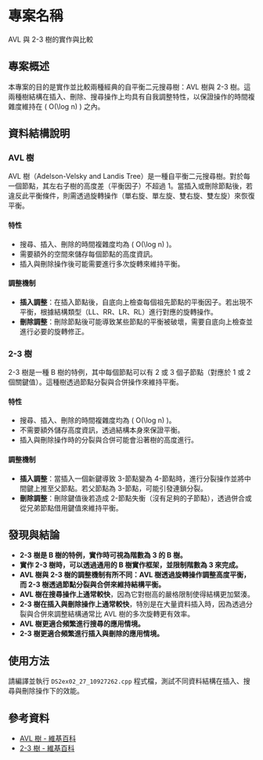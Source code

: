 # 專案名稱

AVL 與 2-3 樹的實作與比較

## 專案概述

本專案的目的是實作並比較兩種經典的自平衡二元搜尋樹：AVL 樹與 2-3 樹。這兩種樹結構在插入、刪除、搜尋操作上均具有自我調整特性，以保證操作的時間複雜度維持在 \( O(\\log n) \) 之內。

## 資料結構說明

### AVL 樹

AVL 樹（Adelson-Velsky and Landis Tree）是一種自平衡二元搜尋樹。對於每一個節點，其左右子樹的高度差（平衡因子）不超過 1。當插入或刪除節點後，若違反此平衡條件，則需透過旋轉操作（單右旋、單左旋、雙右旋、雙左旋）來恢復平衡。

#### 特性
- 搜尋、插入、刪除的時間複雜度均為 \( O(\\log n) \)。
- 需要額外的空間來儲存每個節點的高度資訊。
- 插入與刪除操作後可能需要進行多次旋轉來維持平衡。

#### 調整機制
- **插入調整**：在插入節點後，自底向上檢查每個祖先節點的平衡因子。若出現不平衡，根據結構類型（LL、RR、LR、RL）進行對應的旋轉操作。
- **刪除調整**：刪除節點後可能導致某些節點的平衡被破壞，需要自底向上檢查並進行必要的旋轉修正。

### 2-3 樹

2-3 樹是一種 B 樹的特例，其中每個節點可以有 2 或 3 個子節點（對應於 1 或 2 個關鍵值）。這種樹透過節點分裂與合併操作來維持平衡。

#### 特性
- 搜尋、插入、刪除的時間複雜度均為 \( O(\\log n) \)。
- 不需要額外儲存高度資訊，透過結構本身來保證平衡。
- 插入與刪除操作時的分裂與合併可能會沿著樹的高度進行。

#### 調整機制
- **插入調整**：當插入一個新鍵導致 3-節點變為 4-節點時，進行分裂操作並將中間鍵上推至父節點。若父節點為 3-節點，可能引發連鎖分裂。
- **刪除調整**：刪除鍵值後若造成 2-節點失衡（沒有足夠的子節點），透過併合或從兄弟節點借用鍵值來維持平衡。

## 發現與結論

- **2-3 樹是 B 樹的特例，實作時可視為階數為 3 的 B 樹。**
- **實作 2-3 樹時，可以透過通用的 B 樹實作框架，並限制階數為 3 來完成。**
- **AVL 樹與 2-3 樹的調整機制有所不同：AVL 樹透過旋轉操作調整高度平衡，而 2-3 樹透過節點分裂與合併來維持結構平衡。**
- **AVL 樹在搜尋操作上通常較快**，因為它對樹高的嚴格限制使得結構更加緊湊。
- **2-3 樹在插入與刪除操作上通常較快**，特別是在大量資料插入時，因為透過分裂與合併來調整結構通常比 AVL 樹的多次旋轉更有效率。
- **AVL 樹更適合頻繁進行搜尋的應用情境。**
- **2-3 樹更適合頻繁進行插入與刪除的應用情境。**

## 使用方法

請編譯並執行 `DS2ex02_27_10927262.cpp` 程式檔，測試不同資料結構在插入、搜尋與刪除操作下的效能。

## 參考資料
- [AVL 樹 - 維基百科](https://zh.wikipedia.org/wiki/AVL%E6%A0%91)
- [2-3 樹 - 維基百科](https://zh.wikipedia.org/wiki/2-3%E6%A0%91)
